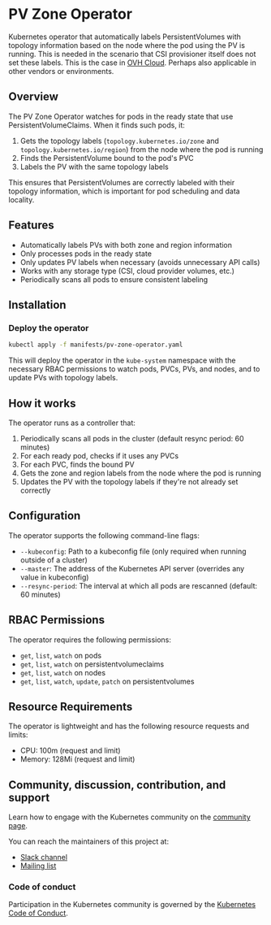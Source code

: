 # PV Zone Operator

Kubernetes operator that automatically labels PersistentVolumes with topology information based on the node where the pod using the PV is running. This is needed in the scenario that CSI provisioner itself does not set these labels. This is the case in [OVH Cloud](https://www.ovhcloud.com/). Perhaps also applicable in other vendors or environments. 

## Overview

The PV Zone Operator watches for pods in the ready state that use PersistentVolumeClaims. When it finds such pods, it:

1. Gets the topology labels (`topology.kubernetes.io/zone` and `topology.kubernetes.io/region`) from the node where the pod is running
2. Finds the PersistentVolume bound to the pod's PVC
3. Labels the PV with the same topology labels

This ensures that PersistentVolumes are correctly labeled with their topology information, which is important for pod scheduling and data locality.

## Features

- Automatically labels PVs with both zone and region information
- Only processes pods in the ready state
- Only updates PV labels when necessary (avoids unnecessary API calls)
- Works with any storage type (CSI, cloud provider volumes, etc.)
- Periodically scans all pods to ensure consistent labeling

## Installation

### Deploy the operator

```bash
kubectl apply -f manifests/pv-zone-operator.yaml
```

This will deploy the operator in the `kube-system` namespace with the necessary RBAC permissions to watch pods, PVCs, PVs, and nodes, and to update PVs with topology labels.

## How it works

The operator runs as a controller that:

1. Periodically scans all pods in the cluster (default resync period: 60 minutes)
2. For each ready pod, checks if it uses any PVCs
3. For each PVC, finds the bound PV
4. Gets the zone and region labels from the node where the pod is running
5. Updates the PV with the topology labels if they're not already set correctly

## Configuration

The operator supports the following command-line flags:

- `--kubeconfig`: Path to a kubeconfig file (only required when running outside of a cluster)
- `--master`: The address of the Kubernetes API server (overrides any value in kubeconfig)
- `--resync-period`: The interval at which all pods are rescanned (default: 60 minutes)

## RBAC Permissions

The operator requires the following permissions:

- `get`, `list`, `watch` on pods
- `get`, `list`, `watch` on persistentvolumeclaims
- `get`, `list`, `watch` on nodes
- `get`, `list`, `watch`, `update`, `patch` on persistentvolumes

## Resource Requirements

The operator is lightweight and has the following resource requests and limits:

- CPU: 100m (request and limit)
- Memory: 128Mi (request and limit)

## Community, discussion, contribution, and support

Learn how to engage with the Kubernetes community on the [community page](http://kubernetes.io/community/).

You can reach the maintainers of this project at:

- [Slack channel](https://slack.k8s.io/)
- [Mailing list](https://groups.google.com/forum/#!forum/kubernetes-sig-cloud-provider)

### Code of conduct

Participation in the Kubernetes community is governed by the [Kubernetes Code of Conduct](code-of-conduct.md).

[owners]: https://git.k8s.io/community/contributors/guide/owners.md
[Creative Commons 4.0]: https://git.k8s.io/website/LICENSE